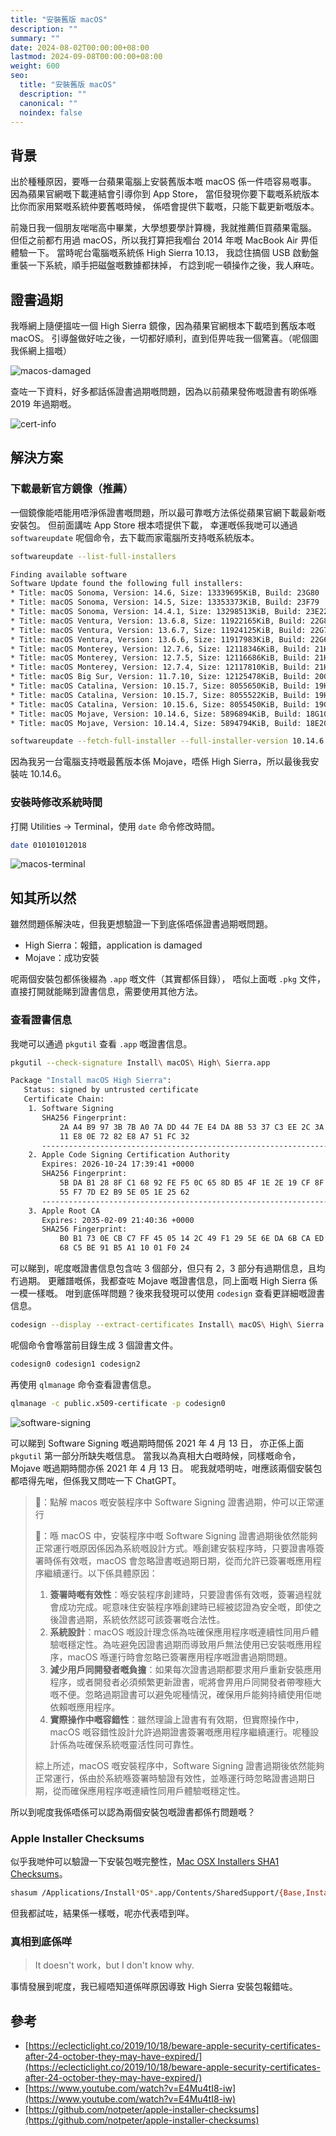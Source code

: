 ```yaml
---
title: "安裝舊版 macOS"
description: ""
summary: ""
date: 2024-08-02T00:00:00+08:00
lastmod: 2024-09-08T00:00:00+08:00
weight: 600
seo:
  title: "安裝舊版 macOS"
  description: ""
  canonical: ""
  noindex: false
---
```


## 背景

出於種種原因，要喺一台蘋果電腦上安裝舊版本嘅 macOS 係一件唔容易嘅事。
因為蘋果官網嘅下載連結會引導你到 App Store，
當佢發現你要下載嘅系統版本比你而家用緊嘅系統仲要舊嘅時候，
係唔會提供下載嘅，只能下載更新嘅版本。

前幾日我一個朋友啱啱高中畢業，大學想要學計算機，我就推薦佢買蘋果電腦。
但佢之前都冇用過 macOS，所以我打算把我嗰台 2014 年嘅 MacBook Air 畀佢體驗一下。
當時呢台電腦嘅系統係 High Sierra 10.13，
我諗住搞個 USB 啟動盤重裝一下系統，順手把磁盤嘅數據都抹掉，
冇諗到呢一頓操作之後，我人麻咗。

## 證書過期

我喺網上隨便搵咗一個 High Sierra 鏡像，因為蘋果官網根本下載唔到舊版本嘅 macOS。
引導盤做好咗之後，一切都好順利，直到佢畀咗我一個驚喜。（呢個圖我係網上搵嘅）

![macos-damaged](/images/misc/macos-damaged.jpg)

查咗一下資料，好多都話係證書過期嘅問題，因為以前蘋果發佈嘅證書有啲係喺 2019 年過期嘅。

![cert-info](/images/misc/cert-info.jpg)

## 解決方案

### 下載最新官方鏡像（推薦）

一個鏡像能唔能用唔淨係證書嘅問題，所以最可靠嘅方法係從蘋果官網下載最新嘅安裝包。
但前面講咗 App Store 根本唔提供下載，
幸運嘅係我哋可以通過 `softwareupdate` 呢個命令，去下載而家電腦所支持嘅系統版本。

```bash {frame="none"}
softwareupdate --list-full-installers
```

```bash {frame="none"}
Finding available software
Software Update found the following full installers:
* Title: macOS Sonoma, Version: 14.6, Size: 13339695KiB, Build: 23G80
* Title: macOS Sonoma, Version: 14.5, Size: 13353373KiB, Build: 23F79
* Title: macOS Sonoma, Version: 14.4.1, Size: 13298513KiB, Build: 23E224
* Title: macOS Ventura, Version: 13.6.8, Size: 11922165KiB, Build: 22G820
* Title: macOS Ventura, Version: 13.6.7, Size: 11924125KiB, Build: 22G720
* Title: macOS Ventura, Version: 13.6.6, Size: 11917983KiB, Build: 22G630
* Title: macOS Monterey, Version: 12.7.6, Size: 12118346KiB, Build: 21H1320
* Title: macOS Monterey, Version: 12.7.5, Size: 12116686KiB, Build: 21H1222
* Title: macOS Monterey, Version: 12.7.4, Size: 12117810KiB, Build: 21H1123
* Title: macOS Big Sur, Version: 11.7.10, Size: 12125478KiB, Build: 20G1427
* Title: macOS Catalina, Version: 10.15.7, Size: 8055650KiB, Build: 19H15
* Title: macOS Catalina, Version: 10.15.7, Size: 8055522KiB, Build: 19H2
* Title: macOS Catalina, Version: 10.15.6, Size: 8055450KiB, Build: 19G2021
* Title: macOS Mojave, Version: 10.14.6, Size: 5896894KiB, Build: 18G103
* Title: macOS Mojave, Version: 10.14.4, Size: 5894794KiB, Build: 18E2034
```

```bash {frame="none"}
softwareupdate --fetch-full-installer --full-installer-version 10.14.6
```

因為我另一台電腦支持嘅最舊版本係 Mojave，唔係 High Sierra，所以最後我安裝咗 10.14.6。

### 安裝時修改系統時間

打開 Utilities -> Terminal，使用 `date` 命令修改時間。

```bash {frame="none"}
date 010101012018
```

![macos-terminal](/images/misc/macos-terminal.jpg)

## 知其所以然

雖然問題係解決咗，但我更想驗證一下到底係唔係證書過期嘅問題。

* High Sierra：報錯，application is damaged
* Mojave：成功安裝

呢兩個安裝包都係後綴為 `.app` 嘅文件（其實都係目錄），
唔似上面嘅 `.pkg` 文件，直接打開就能睇到證書信息，需要使用其他方法。

### 查看證書信息

我哋可以通過 `pkgutil` 查看 `.app` 嘅證書信息。

```bash {frame="none"}
pkgutil --check-signature Install\ macOS\ High\ Sierra.app
```

```bash {frame="none"}
Package "Install macOS High Sierra":
   Status: signed by untrusted certificate
   Certificate Chain:
    1. Software Signing
       SHA256 Fingerprint:
           2A A4 B9 97 3B 7B A0 7A DD 44 7E E4 DA 8B 53 37 C3 EE 2C 3A 99 19
           11 E8 0E 72 82 E8 A7 51 FC 32
       ------------------------------------------------------------------------
    2. Apple Code Signing Certification Authority
       Expires: 2026-10-24 17:39:41 +0000
       SHA256 Fingerprint:
           5B DA B1 28 8F C1 68 92 FE F5 0C 65 8D B5 4F 1E 2E 19 CF 8F 71 CC
           55 F7 7D E2 B9 5E 05 1E 25 62
       ------------------------------------------------------------------------
    3. Apple Root CA
       Expires: 2035-02-09 21:40:36 +0000
       SHA256 Fingerprint:
           B0 B1 73 0E CB C7 FF 45 05 14 2C 49 F1 29 5E 6E DA 6B CA ED 7E 2C
           68 C5 BE 91 B5 A1 10 01 F0 24
```

可以睇到，呢度嘅證書信息包含咗 3 個部分，但只有 2，3 部分有過期信息，且均冇過期。
更離譜嘅係，我都查咗 Mojave 嘅證書信息，同上面嘅 High Sierra 係一模一樣嘅。
咁到底係咩問題？後來我發現可以使用 `codesign` 查看更詳細嘅證書信息。

```bash {frame="none"}
codesign --display --extract-certificates Install\ macOS\ High\ Sierra.app
```

呢個命令會喺當前目錄生成 3 個證書文件。

```bash {frame="none"}
codesign0 codesign1 codesign2
```

再使用 `qlmanage` 命令查看證書信息。

```bash {frame="none"}
qlmanage -c public.x509-certificate -p codesign0
```

![software-signing](/images/misc/software-signing.png)

可以睇到 Software Signing 嘅過期時間係 2021 年 4 月 13 日，
亦正係上面 `pkgutil` 第一部分所缺失嘅信息。
當我以為真相大白嘅時候，同樣嘅命令，Mojave 嘅過期時間亦係 2021 年 4 月 13 日。
呢我就唔明咗，咁應該兩個安裝包都唔得先啱，但係我又問咗一下 ChatGPT。

> 🤡：點解 macos 嘅安裝程序中 Software Signing 證書過期，仲可以正常運行
>
> 🤖：喺 macOS 中，安裝程序中嘅 Software Signing 證書過期後依然能夠正常運行嘅原因係因為系統嘅設計方式。喺創建安裝程序時，只要證書喺簽署時係有效嘅，macOS 會忽略證書嘅過期日期，從而允許已簽署嘅應用程序繼續運行。以下係具體原因：
>
> 1. **簽署時嘅有效性**：喺安裝程序創建時，只要證書係有效嘅，簽署過程就會成功完成。呢意味住安裝程序喺創建時已經被認證為安全嘅，即使之後證書過期，系統依然認可該簽署嘅合法性。
> 2. **系統設計**：macOS 嘅設計理念係為咗確保應用程序嘅連續性同用戶體驗嘅穩定性。為咗避免因證書過期而導致用戶無法使用已安裝嘅應用程序，macOS 喺運行時會忽略已簽署應用程序嘅證書過期問題。
> 3. **減少用戶同開發者嘅負擔**：如果每次證書過期都要求用戶重新安裝應用程序，或者開發者必須頻繁更新證書，呢將會畀用戶同開發者帶嚟極大嘅不便。忽略過期證書可以避免呢種情況，確保用戶能夠持續使用佢哋依賴嘅應用程序。
> 4. **實際操作中嘅容錯性**：雖然理論上證書有有效期，但實際操作中，macOS 嘅容錯性設計允許過期證書簽署嘅應用程序繼續運行。呢種設計係為咗確保系統嘅靈活性同可靠性。
>
> 綜上所述，macOS 嘅安裝程序中，Software Signing 證書過期後依然能夠正常運行，係由於系統喺簽署時驗證有效性，並喺運行時忽略證書過期日期，從而確保應用程序嘅連續性同用戶體驗嘅穩定性。

所以到呢度我係唔係可以認為兩個安裝包嘅證書都係冇問題嘅？

### Apple Installer Checksums

似乎我哋仲可以驗證一下安裝包嘅完整性，[Mac OSX Installers SHA1 Checksums](https://github.com/notpeter/apple-installer-checksums)。

```bash {frame="none"}
shasum /Applications/Install*OS*.app/Contents/SharedSupport/{Base,Install}*.dmg
```

但我都試咗，結果係一樣嘅，呢亦代表唔到咩。

### 真相到底係咩

> It doesn't work，but I don't know why.

事情發展到呢度，我已經唔知道係咩原因導致 High Sierra 安裝包報錯咗。

## 參考

* [https://eclecticlight.co/2019/10/18/beware-apple-security-certificates-after-24-october-they-may-have-expired/](https://eclecticlight.co/2019/10/18/beware-apple-security-certificates-after-24-october-they-may-have-expired/)
* [https://www.youtube.com/watch?v=E4Mu4tI8-iw](https://www.youtube.com/watch?v=E4Mu4tI8-iw)
* [https://github.com/notpeter/apple-installer-checksums](https://github.com/notpeter/apple-installer-checksums)
